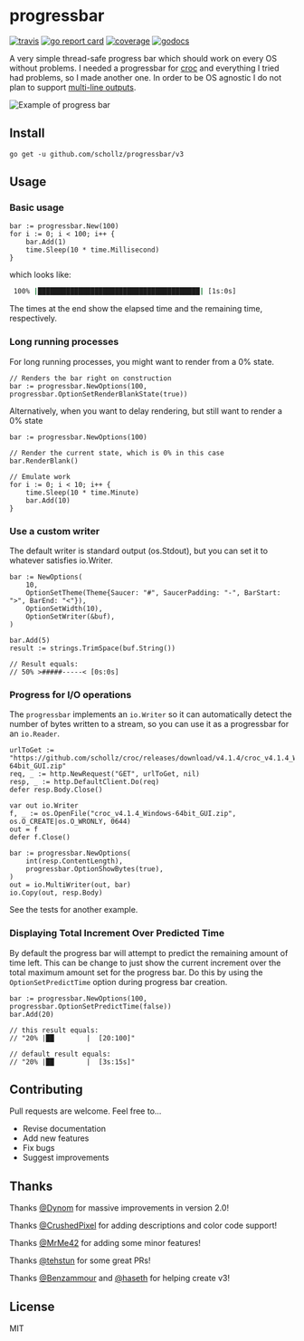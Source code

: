 # progressbar

[![travis](https://travis-ci.org/schollz/progressbar.svg?branch=master)](https://travis-ci.org/schollz/progressbar) 
[![go report card](https://goreportcard.com/badge/github.com/schollz/progressbar)](https://goreportcard.com/report/github.com/schollz/progressbar) 
[![coverage](https://img.shields.io/badge/coverage-84%25-brightgreen.svg)](https://gocover.io/github.com/schollz/progressbar)
[![godocs](https://godoc.org/github.com/schollz/progressbar?status.svg)](https://godoc.org/github.com/schollz/progressbar) 

A very simple thread-safe progress bar which should work on every OS without problems. I needed a progressbar for [croc](https://github.com/schollz/croc) and everything I tried had problems, so I made another one. In order to be OS agnostic I do not plan to support [multi-line outputs](https://github.com/schollz/progressbar/issues/6).

![Example of progress bar](https://user-images.githubusercontent.com/6550035/32120326-5f420d42-bb15-11e7-89d4-c502864e78eb.gif)

## Install

```
go get -u github.com/schollz/progressbar/v3
```

## Usage 

### Basic usage

```golang
bar := progressbar.New(100)
for i := 0; i < 100; i++ {
    bar.Add(1)
    time.Sleep(10 * time.Millisecond)
}
```

which looks like:

```bash
 100% |████████████████████████████████████████| [1s:0s]
 ```

The times at the end show the elapsed time and the remaining time, respectively.

### Long running processes

For long running processes, you might want to render from a 0% state.

```golang
// Renders the bar right on construction
bar := progressbar.NewOptions(100, progressbar.OptionSetRenderBlankState(true))
```

Alternatively, when you want to delay rendering, but still want to render a 0% state
```golang
bar := progressbar.NewOptions(100)

// Render the current state, which is 0% in this case
bar.RenderBlank()

// Emulate work
for i := 0; i < 10; i++ {
    time.Sleep(10 * time.Minute)
    bar.Add(10)
}
```

### Use a custom writer

The default writer is standard output (os.Stdout), but you can set it to whatever satisfies io.Writer.
```golang
bar := NewOptions(
    10,
    OptionSetTheme(Theme{Saucer: "#", SaucerPadding: "-", BarStart: ">", BarEnd: "<"}),
    OptionSetWidth(10),
    OptionSetWriter(&buf),
)

bar.Add(5)
result := strings.TrimSpace(buf.String())

// Result equals:
// 50% >#####-----< [0s:0s]

```

### Progress for I/O operations

The `progressbar` implements an `io.Writer` so it can automatically detect the number of bytes written to a stream, so you can use it as a progressbar for an `io.Reader`.

```golang
urlToGet := "https://github.com/schollz/croc/releases/download/v4.1.4/croc_v4.1.4_Windows-64bit_GUI.zip"
req, _ := http.NewRequest("GET", urlToGet, nil)
resp, _ := http.DefaultClient.Do(req)
defer resp.Body.Close()

var out io.Writer
f, _ := os.OpenFile("croc_v4.1.4_Windows-64bit_GUI.zip", os.O_CREATE|os.O_WRONLY, 0644)
out = f
defer f.Close()

bar := progressbar.NewOptions(
    int(resp.ContentLength), 
    progressbar.OptionShowBytes(true),
)
out = io.MultiWriter(out, bar)
io.Copy(out, resp.Body)
```

See the tests for another example.


### Displaying Total Increment Over Predicted Time

By default the progress bar will attempt to predict the remaining amount of time left. This can be change to 
just show the current increment over the total maximum amount set for the progress bar. Do this by using the
`OptionSetPredictTime` option during progress bar creation.

```golang
bar := progressbar.NewOptions(100, progressbar.OptionSetPredictTime(false))
bar.Add(20)

// this result equals:
// "20% |██        |  [20:100]"

// default result equals:
// "20% |██        |  [3s:15s]"
```

## Contributing

Pull requests are welcome. Feel free to...

- Revise documentation
- Add new features
- Fix bugs
- Suggest improvements

## Thanks

Thanks [@Dynom](https://github.com/dynom) for massive improvements in version 2.0!

Thanks [@CrushedPixel](https://github.com/CrushedPixel) for adding descriptions and color code support!

Thanks [@MrMe42](https://github.com/MrMe42) for adding some minor features!

Thanks [@tehstun](https://github.com/tehstun) for some great PRs!

Thanks [@Benzammour](https://github.com/Benzammour) and [@haseth](https://github.com/haseth) for helping create v3!

## License

MIT
